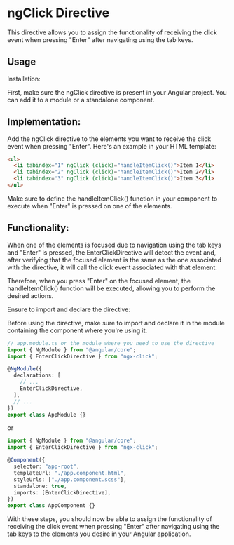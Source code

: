 # ngClick Directive

This directive allows you to assign the functionality of receiving the click event when pressing "Enter" after navigating using the tab keys.

## Usage

Installation:

First, make sure the ngClick directive is present in your Angular project. You can add it to a module or a standalone component.

## Implementation:

Add the ngClick directive to the elements you want to receive the click event when pressing "Enter". Here's an example in your HTML template:

```html
<ul>
  <li tabindex="1" ngClick (click)="handleItemClick()">Item 1</li>
  <li tabindex="2" ngClick (click)="handleItemClick()">Item 2</li>
  <li tabindex="3" ngClick (click)="handleItemClick()">Item 3</li>
</ul>
```

Make sure to define the handleItemClick() function in your component to execute when "Enter" is pressed on one of the elements.

## Functionality:

When one of the elements is focused due to navigation using the tab keys and "Enter" is pressed, the EnterClickDirective will detect the event and, after verifying that the focused element is the same as the one associated with the directive, it will call the click event associated with that element.

Therefore, when you press "Enter" on the focused element, the handleItemClick() function will be executed, allowing you to perform the desired actions.

Ensure to import and declare the directive:

Before using the directive, make sure to import and declare it in the module containing the component where you're using it.

```typescript
// app.module.ts or the module where you need to use the directive
import { NgModule } from "@angular/core";
import { EnterClickDirective } from "ngx-click";

@NgModule({
  declarations: [
    // ...
    EnterClickDirective,
  ],
  // ...
})
export class AppModule {}
```

or

```typescript
import { NgModule } from "@angular/core";
import { EnterClickDirective } from "ngx-click";

@Component({
  selector: "app-root",
  templateUrl: "./app.component.html",
  styleUrls: ["./app.component.scss"],
  standalone: true,
  imports: [EnterClickDirective],
})
export class AppComponent {}
```

With these steps, you should now be able to assign the functionality of receiving the click event when pressing "Enter" after navigating using the tab keys to the elements you desire in your Angular application.
